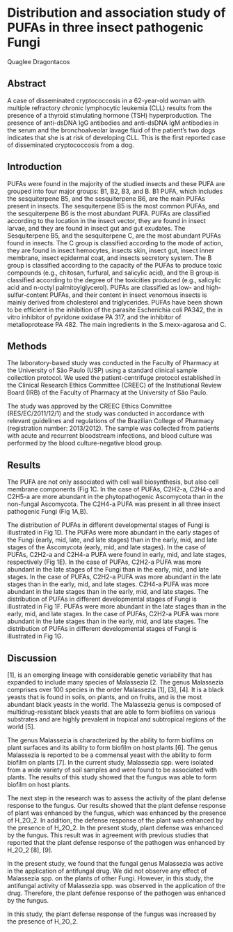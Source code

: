 # Distribution and association study of PUFAs in three insect pathogenic Fungi
Quaglee Dragontacos


## Abstract
A case of disseminated cryptococcosis in a 62-year-old woman with multiple refractory chronic lymphocytic leukemia (CLL) results from the presence of a thyroid stimulating hormone (TSH) hyperproduction. The presence of anti-dsDNA IgG antibodies and anti-dsDNA IgM antibodies in the serum and the bronchoalveolar lavage fluid of the patient’s two dogs indicates that she is at risk of developing CLL. This is the first reported case of disseminated cryptococcosis from a dog.


## Introduction
PUFAs were found in the majority of the studied insects and these PUFA are grouped into four major groups: B1, B2, B3, and B. B1 PUFA, which includes the sesquiterpene B5, and the sesquiterpene B6, are the main PUFAs present in insects. The sesquiterpene B5 is the most common PUFAs, and the sesquiterpene B6 is the most abundant PUFA. PUFAs are classified according to the location in the insect vector, they are found in insect larvae, and they are found in insect gut and gut exudates. The Sesquiterpene B5, and the sesquiterpene C, are the most abundant PUFAs found in insects. The C group is classified according to the mode of action, they are found in insect hemocytes, insects skin, insect gut, insect inner membrane, insect epidermal coat, and insects secretory system. The B group is classified according to the capacity of the PUFAs to produce toxic compounds (e.g., chitosan, furfural, and salicylic acid), and the B group is classified according to the degree of the toxicities produced (e.g., salicylic acid and n-octyl palmitoylglycerol). PUFAs are classified as low- and high-sulfur-content PUFAs, and their content in insect venomous insects is mainly derived from cholesterol and triglycerides. PUFAs have been shown to be efficient in the inhibition of the parasite Escherichia coli PA342, the in vitro inhibitor of pyridone oxidase PA 317, and the inhibitor of metalloprotease PA 482. The main ingredients in the S.mexx-agarosa and C.


## Methods
The laboratory-based study was conducted in the Faculty of Pharmacy at the University of São Paulo (USP) using a standard clinical sample collection protocol. We used the patient-centrifuge protocol established in the Clinical Research Ethics Committee (CREEC) of the Institutional Review Board (IRB) of the Faculty of Pharmacy at the University of São Paulo.

The study was approved by the CREEC Ethics Committee (RES/EC/2011/12/1) and the study was conducted in accordance with relevant guidelines and regulations of the Brazilian College of Pharmacy (registration number: 2013/2012). The sample was collected from patients with acute and recurrent bloodstream infections, and blood culture was performed by the blood culture-negative blood group.


## Results
The PUFA are not only associated with cell wall biosynthesis, but also cell membrane components (Fig 1C. In the case of PUFAs, C2H2-a, C2H4-a and C2H5-a are more abundant in the phytopathogenic Ascomycota than in the non-fungal Ascomycota. The C2H4-a PUFA was present in all three insect pathogenic Fungi (Fig 1A,B).

The distribution of PUFAs in different developmental stages of Fungi is illustrated in Fig 1D. The PUFAs were more abundant in the early stages of the Fungi (early, mid, late, and late stages) than in the early, mid, and late stages of the Ascomycota (early, mid, and late stages). In the case of PUFAs, C2H2-a and C2H4-a PUFA were found in early, mid, and late stages, respectively (Fig 1E). In the case of PUFAs, C2H2-a PUFA was more abundant in the late stages of the Fungi than in the early, mid, and late stages. In the case of PUFAs, C2H2-a PUFA was more abundant in the late stages than in the early, mid, and late stages. C2H4-a PUFA was more abundant in the late stages than in the early, mid, and late stages. The distribution of PUFAs in different developmental stages of Fungi is illustrated in Fig 1F. PUFAs were more abundant in the late stages than in the early, mid, and late stages. In the case of PUFAs, C2H2-a PUFA was more abundant in the late stages than in the early, mid, and late stages. The distribution of PUFAs in different developmental stages of Fungi is illustrated in Fig 1G.


## Discussion
[1], is an emerging lineage with considerable genetic variability that has expanded to include many species of Malassezia [2. The genus Malassezia comprises over 100 species in the order Malassezia [1], [3], [4]. It is a black yeasts that is found in soils, on plants, and on fruits, and is the most abundant black yeasts in the world. The Malassezia genus is composed of multidrug-resistant black yeasts that are able to form biofilms on various substrates and are highly prevalent in tropical and subtropical regions of the world [5].

The genus Malassezia is characterized by the ability to form biofilms on plant surfaces and its ability to form biofilm on host plants [6]. The genus Malassezia is reported to be a commensal yeast with the ability to form biofilm on plants [7]. In the current study, Malassezia spp. were isolated from a wide variety of soil samples and were found to be associated with plants. The results of this study showed that the fungus was able to form biofilm on host plants.

The next step in the research was to assess the activity of the plant defense response to the fungus. Our results showed that the plant defense response of plant was enhanced by the fungus, which was enhanced by the presence of H_2O_2. In addition, the defense response of the plant was enhanced by the presence of H_2O_2. In the present study, plant defense was enhanced by the fungus. This result was in agreement with previous studies that reported that the plant defense response of the pathogen was enhanced by H_2O_2 [8], [9].

In the present study, we found that the fungal genus Malassezia was active in the application of antifungal drug. We did not observe any effect of Malassezia spp. on the plants of other Fungi. However, in this study, the antifungal activity of Malassezia spp. was observed in the application of the drug. Therefore, the plant defense response of the pathogen was enhanced by the fungus.

In this study, the plant defense response of the fungus was increased by the presence of H_2O_2.

